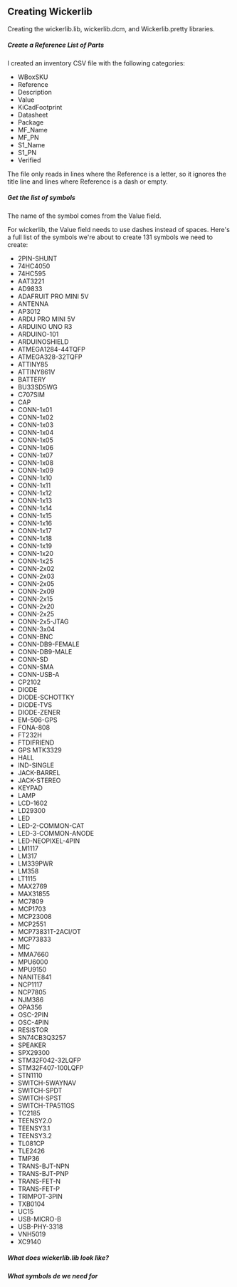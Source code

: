 ## Creating Wickerlib 
Creating the wickerlib.lib, wickerlib.dcm, and Wickerlib.pretty libraries. 

##### Create a Reference List of Parts

I created an inventory CSV file with the following categories: 

- WBoxSKU
- Reference
- Description
- Value
- KiCadFootprint
- Datasheet
- Package
- MF_Name
- MF_PN
- S1_Name
- S1_PN
- Verified

The file only reads in lines where the Reference is a letter, so it ignores the title line and lines where Reference is a dash or empty.

##### Get the list of symbols

The name of the symbol comes from the Value field. 

For wickerlib, the Value field needs to use dashes instead of spaces. Here's a full list of the symbols we're about to create 131 symbols we need to create:

- 2PIN-SHUNT
- 74HC4050
- 74HC595
- AAT3221
- AD9833
- ADAFRUIT PRO MINI 5V
- ANTENNA
- AP3012
- ARDU PRO MINI 5V
- ARDUINO UNO R3
- ARDUINO-101
- ARDUINOSHIELD
- ATMEGA1284-44TQFP
- ATMEGA328-32TQFP
- ATTINY85
- ATTINY861V
- BATTERY
- BU33SD5WG
- C707SIM
- CAP
- CONN-1x01
- CONN-1x02
- CONN-1x03
- CONN-1x04
- CONN-1x05
- CONN-1x06
- CONN-1x07
- CONN-1x08
- CONN-1x09
- CONN-1x10
- CONN-1x11
- CONN-1x12
- CONN-1x13
- CONN-1x14
- CONN-1x15
- CONN-1x16
- CONN-1x17
- CONN-1x18
- CONN-1x19
- CONN-1x20
- CONN-1x25
- CONN-2x02
- CONN-2x03
- CONN-2x05
- CONN-2x09
- CONN-2x15
- CONN-2x20
- CONN-2x25
- CONN-2x5-JTAG
- CONN-3x04
- CONN-BNC
- CONN-DB9-FEMALE
- CONN-DB9-MALE
- CONN-SD
- CONN-SMA
- CONN-USB-A
- CP2102
- DIODE
- DIODE-SCHOTTKY
- DIODE-TVS
- DIODE-ZENER
- EM-506-GPS
- FONA-808
- FT232H
- FTDIFRIEND
- GPS MTK3329
- HALL
- IND-SINGLE
- JACK-BARREL
- JACK-STEREO
- KEYPAD
- LAMP
- LCD-1602
- LD29300
- LED
- LED-2-COMMON-CAT
- LED-3-COMMON-ANODE
- LED-NEOPIXEL-4PIN
- LM1117
- LM317
- LM339PWR
- LM358
- LT1115
- MAX2769
- MAX31855
- MC7809
- MCP1703
- MCP23008
- MCP2551
- MCP73831T-2ACI/OT
- MCP73833
- MIC
- MMA7660
- MPU6000
- MPU9150
- NANITE841
- NCP1117
- NCP7805
- NJM386
- OPA356
- OSC-2PIN
- OSC-4PIN
- RESISTOR
- SN74CB3Q3257
- SPEAKER
- SPX29300
- STM32F042-32LQFP
- STM32F407-100LQFP
- STN1110
- SWITCH-5WAYNAV
- SWITCH-SPDT
- SWITCH-SPST
- SWITCH-TPA511GS
- TC2185
- TEENSY2.0
- TEENSY3.1
- TEENSY3.2
- TL081CP
- TLE2426
- TMP36
- TRANS-BJT-NPN
- TRANS-BJT-PNP
- TRANS-FET-N
- TRANS-FET-P
- TRIMPOT-3PIN
- TXB0104
- UC15
- USB-MICRO-B
- USB-PHY-3318
- VNH5019
- XC9140


##### What does wickerlib.lib look like?

##### What symbols de we need for
